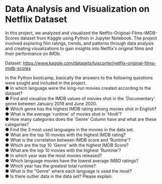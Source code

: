 # Data Analysis and Visualization on Netflix Dataset
In this project, we analyzed and visualized the Netflix-Original-Films-IMDB-Scores dataset from Kaggle using Python in Jupyter Notebook. The project involved exploring film ratings, trends, and patterns through data analysis and creating visualizations to gain insights into Netflix's original films and their performance on IMDb.<br>

Dataset: https://www.kaggle.com/datasets/luiscorter/netflix-original-films-imdb-scores <br>

In the Python bootcamp, basically the answers to the following questions were sought and included in the project. <br>
● In which language were the long-run movies created according to the dataset? <br>
● Find and visualize the IMDB values of movies shot in the 'Documentary' genre between January 2019 and June 2020. <br>
● Which genre has the highest IMDB rating among movies shot in English? <br>
● What is the average 'runtime' of movies shot in 'Hindi'? <br>
● How many categories does the 'Genre' Column have and what are these categories? <br>
● Find the 3 most used languages in the movies in the data set. <br>
● What are the top 10 movies with the highest IMDB rating? <br>
● What is the correlation between IMDB score and 'Runtime'? <br>
● Which are the top 10 'Genre' with the highest IMDB Score? <br>
● What are the top 10 movies with the highest 'Runtime'? <br>
● In which year was the most movies released? <br>
● Which language movies have the lowest average IMBD ratings? <br>
● Which year has the greatest total runtime? <br>
● What is the "Genre" where each language is used the most? <br>
● Is there outlier data in the data set? Please explain. <br>
